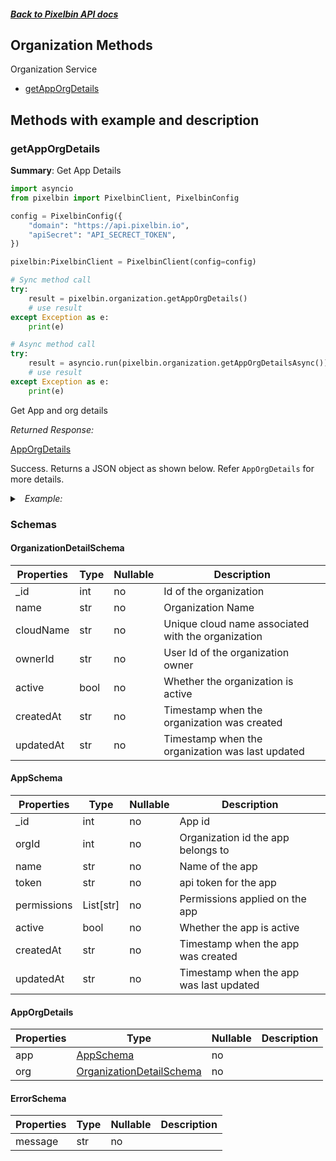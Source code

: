 ##### [Back to Pixelbin API docs](./README.md)

## Organization Methods

Organization Service

-   [getAppOrgDetails](#getapporgdetails)

## Methods with example and description

### getAppOrgDetails

**Summary**: Get App Details

```python
import asyncio
from pixelbin import PixelbinClient, PixelbinConfig

config = PixelbinConfig({
    "domain": "https://api.pixelbin.io",
    "apiSecret": "API_SECRECT_TOKEN",
})

pixelbin:PixelbinClient = PixelbinClient(config=config)

# Sync method call
try:
    result = pixelbin.organization.getAppOrgDetails()
    # use result
except Exception as e:
    print(e)

# Async method call
try:
    result = asyncio.run(pixelbin.organization.getAppOrgDetailsAsync())
    # use result
except Exception as e:
    print(e)

```

Get App and org details

_Returned Response:_

[AppOrgDetails](#apporgdetails)

Success. Returns a JSON object as shown below. Refer `AppOrgDetails` for more details.

<details>
<summary><i>&nbsp; Example:</i></summary>

```json
{
    "app": {
        "_id": 123,
        "orgId": 12,
        "name": "Desktop Client App",
        "permissions": ["read", "read_write"],
        "active": false,
        "createdAt": "2021-07-15T07:47:00Z",
        "updatedAt": "2021-07-15T07:47:00Z"
    },
    "org": {
        "_id": 12,
        "name": "org_1",
        "cloudName": "testcloudname",
        "accountType": "individual",
        "industry": "Ecommerce",
        "strength": "1",
        "active": "false"
    }
}
```

</details>

### Schemas

#### OrganizationDetailSchema

| Properties | Type | Nullable | Description                                        |
| ---------- | ---- | -------- | -------------------------------------------------- |
| \_id       | int  | no       | Id of the organization                             |
| name       | str  | no       | Organization Name                                  |
| cloudName  | str  | no       | Unique cloud name associated with the organization |
| ownerId    | str  | no       | User Id of the organization owner                  |
| active     | bool | no       | Whether the organization is active                 |
| createdAt  | str  | no       | Timestamp when the organization was created        |
| updatedAt  | str  | no       | Timestamp when the organization was last updated   |

#### AppSchema

| Properties  | Type      | Nullable | Description                             |
| ----------- | --------- | -------- | --------------------------------------- |
| \_id        | int       | no       | App id                                  |
| orgId       | int       | no       | Organization id the app belongs to      |
| name        | str       | no       | Name of the app                         |
| token       | str       | no       | api token for the app                   |
| permissions | List[str] | no       | Permissions applied on the app          |
| active      | bool      | no       | Whether the app is active               |
| createdAt   | str       | no       | Timestamp when the app was created      |
| updatedAt   | str       | no       | Timestamp when the app was last updated |

#### AppOrgDetails

| Properties | Type                                                  | Nullable | Description |
| ---------- | ----------------------------------------------------- | -------- | ----------- |
| app        | [AppSchema](#appschema)                               | no       |             |
| org        | [OrganizationDetailSchema](#organizationdetailschema) | no       |             |

#### ErrorSchema

| Properties | Type | Nullable | Description |
| ---------- | ---- | -------- | ----------- |
| message    | str  | no       |             |
